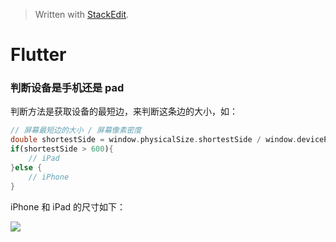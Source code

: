 


> Written with [StackEdit](https://stackedit.io/).

# Flutter 

### 判断设备是手机还是 pad

判断方法是获取设备的最短边，来判断这条边的大小，如：
```dart
// 屏幕最短边的大小 / 屏幕像素密度
double shortestSide = window.physicalSize.shortestSide / window.devicePixelRatio;
if(shortestSide > 600){
	// iPad
}else {
	// iPhone
}
```

iPhone 和 iPad 的尺寸如下：

![](https://user-gold-cdn.xitu.io/2019/6/9/16b3ae6f0c71d2cd?w=1720&h=1096&f=png&s=234941)
<!--stackedit_data:
eyJoaXN0b3J5IjpbMTczMjMxNDkzMywyMDcyNzI5NjgwXX0=
-->
